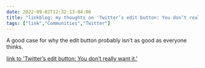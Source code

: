 ---date: 2022-09-02T12:32:13-04:00title: "linkblog: my thoughts on 'Twitter’s edit button: You don’t really want it.'"tags: ["link","Communities","Twitter"]---A good case for why the edit button probably isn't as good as everyone thinks. [link to 'Twitter’s edit button: You don’t really want it.'](https://slate.com/technology/2022/09/twitter-edit-button-the-case-against-it.html?via=rss)